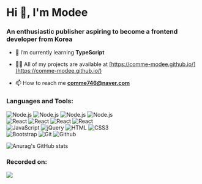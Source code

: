 <h1 align="left">Hi 👋, I'm Modee</h1>
<h3 align="left">An enthusiastic publisher aspiring to become a frontend developer from Korea</h3>

- 🌱 I’m currently learning **TypeScript**

- 👨‍💻 All of my projects are available at [https://comme-modee.github.io/](https://comme-modee.github.io/)

- 📫 How to reach me **comme746@naver.com**

<h3 align="left">Languages and Tools:</h3>
<p align="left"> 
  <img src="https://img.shields.io/badge/Node.js-5FA04E?style=for-the-badge&amp;logo=Node.js&amp;logoColor=white" alt="Node.js"> 
  <img src="https://img.shields.io/badge/Express-ffffff?style=for-the-badge&amp;logo=Express&amp;logoColor=black" alt="Node.js"> 
  <img src="https://img.shields.io/badge/MongoDB-47A248?style=for-the-badge&amp;logo=MongoDB&amp;logoColor=white" alt="Node.js"> 
  <img src="https://img.shields.io/badge/Mongoose-880000?style=for-the-badge&amp;logo=Mongoose&amp;logoColor=white" alt="Node.js"> <br/>
  
  <img src="https://img.shields.io/badge/React-61DAFB?style=for-the-badge&amp;logo=React&amp;logoColor=141414" alt="React">
  <img src="https://img.shields.io/badge/Redux-764ABC?style=for-the-badge&amp;logo=Redux&amp;logoColor=white" alt="React">
  <img src="https://img.shields.io/badge/ReactQuery-FF4154?style=for-the-badge&amp;logo=ReactQuery&amp;logoColor=white" alt="React">
  <img src="https://img.shields.io/badge/ReactBootstrap-712CF9?style=for-the-badge&amp;logo=ReactBootstrap&amp;logoColor=41E0FD" alt="React"> <br/>
  
  <img src="https://img.shields.io/badge/JavaScript-F7DF1E?style=for-the-badge&amp;logo=JavaScript&amp;logoColor=white" alt="JavaScript"> 
  <img src="https://img.shields.io/badge/jQuery-0769AD?style=for-the-badge&amp;logo=jQuery&amp;logoColor=white" alt="jQuery">
  <img src="https://img.shields.io/badge/HTML-E34F26?style=for-the-badge&amp;logo=HTML&amp;logoColor=white" alt="HTML"> 
  <img src="https://img.shields.io/badge/CSS3-1572B6?style=for-the-badge&amp;logo=CSS3&amp;logoColor=white" alt="CSS3"> <br/>
  
  <img src="https://img.shields.io/badge/Bootstrap-7952B3?style=for-the-badge&amp;logo=Bootstrap&amp;logoColor=white" alt="Bootstrap">
  <img src="https://img.shields.io/badge/Git-F05032?style=for-the-badge&amp;logo=Git&amp;logoColor=white" alt="Git"> 
  <img src="https://img.shields.io/badge/Github-181717?style=for-the-badge&amp;logo=Github&amp;logoColor=white" alt="Github"> <br/>
</p>

  ![Anurag's GitHub stats](https://github-readme-stats.vercel.app/api?username=comme-modee&show_icons=true&theme=radical)

<h3 align="left">Recorded on:</h3>
<p align="left">
<a href="https://soosoovillage.tistory.com/" target="_blank"><img src="https://img.shields.io/badge/Tistory-FC5D4A?style=for-the-badge&logo=Tistory&logoColor=white"/></a>
</p>
